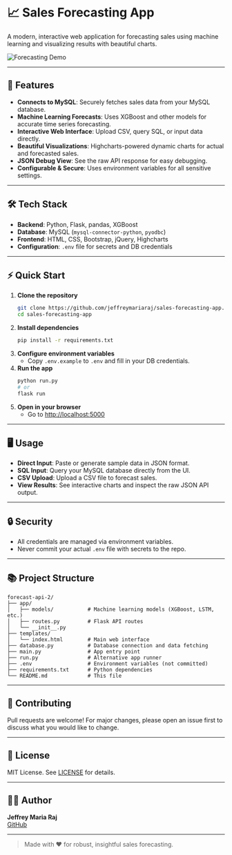 # 📈 Sales Forecasting App

A modern, interactive web application for forecasting sales using machine learning and visualizing results with beautiful charts.

![Forecasting Demo](https://img.shields.io/badge/Powered%20By-Python%20%7C%20Flask%20%7C%20MySQL%20%7C%20XGBoost-blue)

---

## 🚀 Features

- **Connects to MySQL**: Securely fetches sales data from your MySQL database.
- **Machine Learning Forecasts**: Uses XGBoost and other models for accurate time series forecasting.
- **Interactive Web Interface**: Upload CSV, query SQL, or input data directly.
- **Beautiful Visualizations**: Highcharts-powered dynamic charts for actual and forecasted sales.
- **JSON Debug View**: See the raw API response for easy debugging.
- **Configurable & Secure**: Uses environment variables for all sensitive settings.

---

## 🛠️ Tech Stack

- **Backend**: Python, Flask, pandas, XGBoost
- **Database**: MySQL (`mysql-connector-python`, `pyodbc`)
- **Frontend**: HTML, CSS, Bootstrap, jQuery, Highcharts
- **Configuration**: `.env` file for secrets and DB credentials

---

## ⚡ Quick Start

1. **Clone the repository**
   ```bash
   git clone https://github.com/jeffreymariaraj/sales-forecasting-app.git
   cd sales-forecasting-app
   ```
2. **Install dependencies**
   ```bash
   pip install -r requirements.txt
   ```
3. **Configure environment variables**
   - Copy `.env.example` to `.env` and fill in your DB credentials.
4. **Run the app**
   ```bash
   python run.py
   # or
   flask run
   ```
5. **Open in your browser**
   - Go to [http://localhost:5000](http://localhost:5000)

---

## 🖥️ Usage

- **Direct Input**: Paste or generate sample data in JSON format.
- **SQL Input**: Query your MySQL database directly from the UI.
- **CSV Upload**: Upload a CSV file to forecast sales.
- **View Results**: See interactive charts and inspect the raw JSON API output.

---

## 🔒 Security
- All credentials are managed via environment variables.
- Never commit your actual `.env` file with secrets to the repo.

---

## 📚 Project Structure

```
forecast-api-2/
├── app/
│   ├── models/           # Machine learning models (XGBoost, LSTM, etc.)
│   ├── routes.py         # Flask API routes
│   └── __init__.py
├── templates/
│   └── index.html        # Main web interface
├── database.py           # Database connection and data fetching
├── main.py               # App entry point
├── run.py                # Alternative app runner
├── .env                  # Environment variables (not committed)
├── requirements.txt      # Python dependencies
└── README.md             # This file
```

---

## 🤝 Contributing

Pull requests are welcome! For major changes, please open an issue first to discuss what you would like to change.

---

## 📄 License

MIT License. See [LICENSE](LICENSE) for details.

---

## 🙋‍♂️ Author

**Jeffrey Maria Raj**  
[GitHub](https://github.com/jeffreymariaraj)

---

> Made with ❤️ for robust, insightful sales forecasting.
